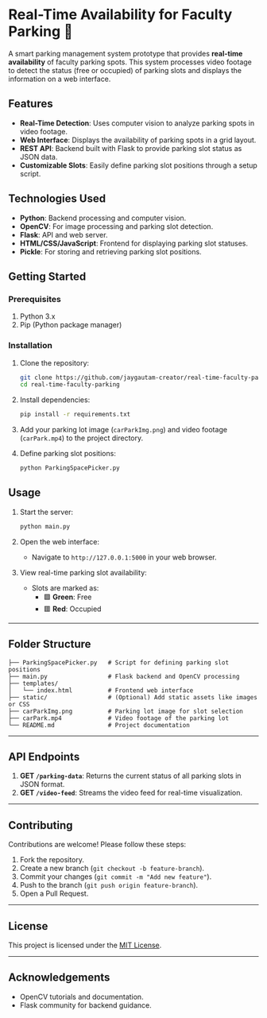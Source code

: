 # Real-Time Availability for Faculty Parking 🚗

A smart parking management system prototype that provides **real-time availability** of faculty parking spots. This system processes video footage to detect the status (free or occupied) of parking slots and displays the information on a web interface.

## Features
- **Real-Time Detection**: Uses computer vision to analyze parking spots in video footage.
- **Web Interface**: Displays the availability of parking spots in a grid layout.
- **REST API**: Backend built with Flask to provide parking slot status as JSON data.
- **Customizable Slots**: Easily define parking slot positions through a setup script.

## Technologies Used
- **Python**: Backend processing and computer vision.
- **OpenCV**: For image processing and parking slot detection.
- **Flask**: API and web server.
- **HTML/CSS/JavaScript**: Frontend for displaying parking slot statuses.
- **Pickle**: For storing and retrieving parking slot positions.

## Getting Started

### Prerequisites
1. Python 3.x
2. Pip (Python package manager)

### Installation
1. Clone the repository:
   ```bash
   git clone https://github.com/jaygautam-creator/real-time-faculty-parking.git
   cd real-time-faculty-parking
   ```

2. Install dependencies:
   ```bash
   pip install -r requirements.txt
   ```

3. Add your parking lot image (`carParkImg.png`) and video footage (`carPark.mp4`) to the project directory.

4. Define parking slot positions:
   ```bash
   python ParkingSpacePicker.py
   ```

## Usage

1. Start the server:
   ```bash
   python main.py
   ```

2. Open the web interface:
   - Navigate to `http://127.0.0.1:5000` in your web browser.

3. View real-time parking slot availability:
   - Slots are marked as:
     - 🟩 **Green**: Free
     - 🟥 **Red**: Occupied

---

## Folder Structure
```
├── ParkingSpacePicker.py   # Script for defining parking slot positions
├── main.py                 # Flask backend and OpenCV processing
├── templates/
│   └── index.html          # Frontend web interface
├── static/                 # (Optional) Add static assets like images or CSS
├── carParkImg.png          # Parking lot image for slot selection
├── carPark.mp4             # Video footage of the parking lot
└── README.md               # Project documentation
```

---

## API Endpoints

1. **GET `/parking-data`**: Returns the current status of all parking slots in JSON format.
2. **GET `/video-feed`**: Streams the video feed for real-time visualization.

---

## Contributing
Contributions are welcome! Please follow these steps:
1. Fork the repository.
2. Create a new branch (`git checkout -b feature-branch`).
3. Commit your changes (`git commit -m "Add new feature"`).
4. Push to the branch (`git push origin feature-branch`).
5. Open a Pull Request.

---

## License
This project is licensed under the [MIT License](LICENSE).

---

## Acknowledgements
- OpenCV tutorials and documentation.
- Flask community for backend guidance.
